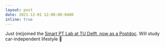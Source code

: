 ```yaml
---
layout: post
date: 2021-12-01 12:00:00-0400
inline: true
---
```


Just (re)joined the <a href="http://smartptlab.tudelft.nl/our-group/jaime-soza-parra">Smart PT Lab at TU Delft, now as a Postdoc</a>. Will study car-independent lifestyle :blue_car:
